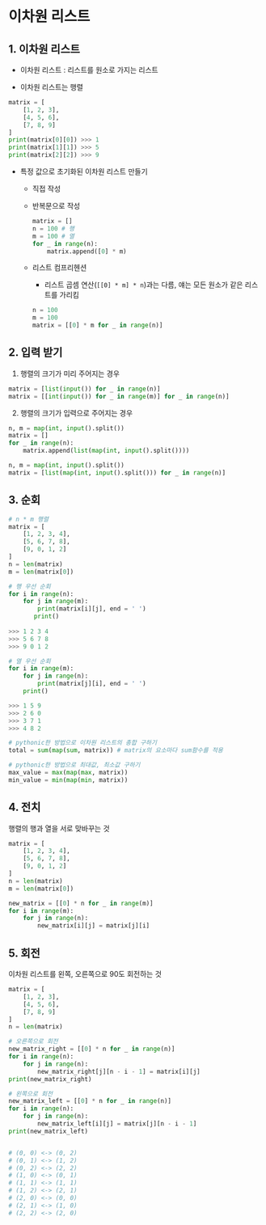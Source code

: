 # 이차원 리스트

## 1. 이차원 리스트

- 이차원 리스트 : 리스트를 원소로 가지는 리스트

- 이차원 리스트는 행렬

```python
matrix = [
    [1, 2, 3], 
    [4, 5, 6], 
    [7, 8, 9]
]
print(matrix[0][0]) >>> 1
print(matrix[1][1]) >>> 5
print(matrix[2][2]) >>> 9
```

- 특정 값으로 초기화된 이차원 리스트 만들기

  - 직접 작성

  - 반복문으로 작성

    ```python
    matrix = []
    n = 100 # 행
    m = 100 # 열
    for _ in range(n):
        matrix.append([0] * m)
    ```

  - 리스트 컴프리헨션 

    - 리스트 곱셈 연산(`[[0] * m] * n`)과는 다름, 얘는 모든 원소가 같은 리스트를 가리킴

    ```python
    n = 100
    m = 100
    matrix = [[0] * m for _ in range(n)]
    ```

## 2. 입력 받기

1. 행렬의 크기가 미리 주어지는 경우

```python
matrix = [list(input()) for _ in range(n)]
matrix = [[int(input()) for _ in range(m)] for _ in range(n)]
```

2. 행렬의 크기가 입력으로 주어지는 경우

```python
n, m = map(int, input().split())
matrix = []
for _ in range(n):
    matrix.append(list(map(int, input().split())))

n, m = map(int, input().split())
matrix = [list(map(int, input().split())) for _ in range(n)]
```

## 3. 순회

```python
# n * m 행렬
matrix = [
    [1, 2, 3, 4],
    [5, 6, 7, 8],
    [9, 0, 1, 2]
]
n = len(matrix)
m = len(matrix[0])

# 행 우선 순회
for i in range(n):
    for j in range(m):
        print(matrix[i][j], end = ' ')
       print()
    
>>> 1 2 3 4
>>> 5 6 7 8
>>> 9 0 1 2

# 열 우선 순회
for i in range(m):
    for j in range(n):
        print(matrix[j][i], end = ' ')
    print()

>>> 1 5 9
>>> 2 6 0
>>> 3 7 1
>>> 4 8 2

# pythonic한 방법으로 이차원 리스트의 총합 구하기
total = sum(map(sum, matrix)) # matrix의 요소마다 sum함수를 적용

# pythonic한 방법으로 최대값, 최소값 구하기
max_value = max(map(max, matrix))
min_value = min(map(min, matrix))
```

## 4. 전치

행렬의 행과 열을 서로 맞바꾸는 것

```python
matrix = [
    [1, 2, 3, 4],
    [5, 6, 7, 8],
    [9, 0, 1, 2]
]
n = len(matrix)
m = len(matrix[0])

new_matrix = [[0] * n for _ in range(m)]
for i in range(m):
    for j in range(n):
        new_matrix[i][j] = matrix[j][i]
```

## 5. 회전

이차원 리스트를 왼쪽, 오른쪽으로 90도 회전하는 것

```python
matrix = [
    [1, 2, 3],
    [4, 5, 6],
    [7, 8, 9]
]
n = len(matrix)

# 오른쪽으로 회전
new_matrix_right = [[0] * n for _ in range(n)]
for i in range(n):
    for j in range(n):
        new_matrix_right[j][n - i - 1] = matrix[i][j]
print(new_matrix_right)

# 왼쪽으로 회전
new_matrix_left = [[0] * n for _ in range(n)]
for i in range(n):
    for j in range(n):
        new_matrix_left[i][j] = matrix[j][n - i - 1]
print(new_matrix_left)


# (0, 0) <-> (0, 2)
# (0, 1) <-> (1, 2)
# (0, 2) <-> (2, 2)
# (1, 0) <-> (0, 1)
# (1, 1) <-> (1, 1)
# (1, 2) <-> (2, 1)
# (2, 0) <-> (0, 0)
# (2, 1) <-> (1, 0)
# (2, 2) <-> (2, 0)
```



